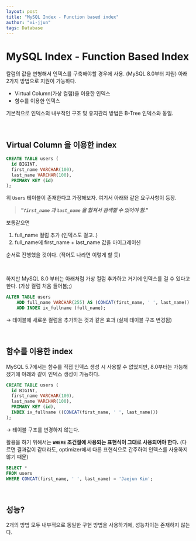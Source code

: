 ```yaml
---
layout: post
title: "MySQL Index - Function based index"
author: "xi-jjun"
tags: Database
---
```


# MySQL Index - Function Based Index

칼럼의 값을 변형해서 인덱스를 구축해야할 경우에 사용. (MySQL 8.0부터 지원) 아래 2가지 방법으로 지원이 가능하다.

- Virtual Column(가상 컬럼)을 이용한 인덱스
- 함수를 이용한 인덱스

기본적으로 인덱스의 내부적인 구조 및 유지관리 방법은 B-Tree 인덱스와 동일.

<br>

## Virtual Column 을 이용한 index

```sql
CREATE TABLE users (
  id BIGINT,
  first_name VARCHAR(100),
  last_name VARCHAR(100),
  PRIMARY KEY (id)
);
```

위 `Users` 테이블이 존재한다고 가정해보자. 여기서 아래와 같은 요구사항이 등장.

> ***"`first_name` 과 `last_name` 을 합쳐서 검색할 수 있어야 함."***

보통같으면

1. full_name 컬럼 추가 (인덱스도 걸고..)
2. full_name에 first_name + last_name 값을 마이그레이션

순서로 진행했을 것이다. (적어도 나라면 이렇게 할 듯)

<br>

하지만 MySQL 8.0 부터는 아래처럼 가상 컬럼 추가하고 거기에 인덱스를 걸 수 있다고 한다. (가상 컬럼 처음 들어봄;;)

```sql
ALTER TABLE users
	ADD full_name VARCHAR(255) AS (CONCAT(first_name, ' ', last_name)) VIRTUAL,
	ADD INDEX ix_fullname (full_name);
```

→ 테이블에 새로운 컬럼을 추가하는 것과 같은 효과 (실제 테이블 구조 변경됨)

<br>

## 함수를 이용한 index

MySQL 5.7에서는 함수를 직접 인덱스 생성 시 사용할 수 없었지만, 8.0부터는 가능해졌기에 아래와 같이 인덱스 생성이 가능하다.

```sql
CREATE TABLE users (
  id BIGINT,
  first_name VARCHAR(100),
  last_name VARCHAR(100),
  PRIMARY KEY (id),
  INDEX ix_fullname ((CONCAT(first_name, ' ', last_name)))
);
```

→ 테이블 구조를 변경하지 않는다.

활용을 하기 위해서는 **`WHERE` 조건절에 사용되는 표현식이 그대로 사용되어야 한다.** (다르면 결과값이 같더라도, optimizer에서 다른 표현식으로 간주하여 인덱스를 사용하지 않기 때문)

```sql
SELECT *
FROM users
WHERE CONCAT(first_name, ' ', last_name) = 'Jaejun Kim';
```

<br>

## 성능?

2개의 방법 모두 내부적으로 동일한 구현 방법을 사용하기에, 성능차이는 존재하지 않는다.

<br>


